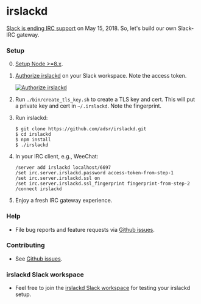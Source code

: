 # irslackd

[Slack is ending IRC support][0] on May 15, 2018. So, let's build our own
Slack-IRC gateway.

### Setup

0. [Setup Node >=8.x][1].
1. [Authorize irslackd][2] on your Slack workspace. Note the access token.
   
   [![Authorize irslackd](https://platform.slack-edge.com/img/add_to_slack.png)][2]
2. Run `./bin/create_tls_key.sh` to create a TLS key and cert. This will put
   a private key and cert in `~/.irslackd`. Note the fingerprint.
3. Run irslackd:
    ```
    $ git clone https://github.com/adsr/irslackd.git
    $ cd irslackd
    $ npm install
    $ ./irslackd
    ```
4. In your IRC client, e.g., WeeChat:
    ```
    /server add irslackd localhost/6697
    /set irc.server.irslackd.password access-token-from-step-1
    /set irc.server.irslackd.ssl on
    /set irc.server.irslackd.ssl_fingerprint fingerprint-from-step-2
    /connect irslackd
    ```
5. Enjoy a fresh IRC gateway experience.

### Help

* File bug reports and feature requests via [Github issues][3].

### Contributing

* See [Github issues][3].

### irslackd Slack workspace

* Feel free to join the [irslackd Slack workspace][4] for testing your
  irslackd setup.

[0]: https://my.slack.com/account/gateways
[1]: https://nodejs.org/
[2]: https://slack.com/oauth/authorize?client_id=2151705565.329118621748&scope=client
[3]: https://github.com/adsr/irslackd/issues
[4]: https://join.slack.com/t/irslackd/shared_invite/enQtMzYzNzk3MTQwOTE0LWI0ZmZmZjZmNzZkMWM1Y2UwMGU2MzUxODg4OTZkYmNmN2VjNjRiZmVlZDRmZGM1ZTMzM2YwYzZhODBkY2QxM2Q
